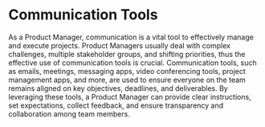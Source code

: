 # Communication Tools

As a Product Manager, communication is a vital tool to effectively manage and execute projects. Product Managers usually deal with complex challenges, multiple stakeholder groups, and shifting priorities, thus the effective use of communication tools is crucial. Communication tools, such as emails, meetings, messaging apps, video conferencing tools, project management apps, and more, are used to ensure everyone on the team remains aligned on key objectives, deadlines, and deliverables. By leveraging these tools, a Product Manager can provide clear instructions, set expectations, collect feedback, and ensure transparency and collaboration among team members.